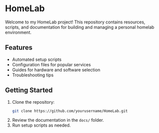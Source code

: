 # HomeLab

Welcome to my HomeLab project! 
This repository contains resources, scripts, and documentation for building and managing a personal homelab environment.

## Features

- Automated setup scripts
- Configuration files for popular services
- Guides for hardware and software selection
- Troubleshooting tips

## Getting Started

1. Clone the repository:
    ```bash
    git clone https://github.com/yourusername/HomeLab.git
    ```
2. Review the documentation in the `docs/` folder.
3. Run setup scripts as needed.